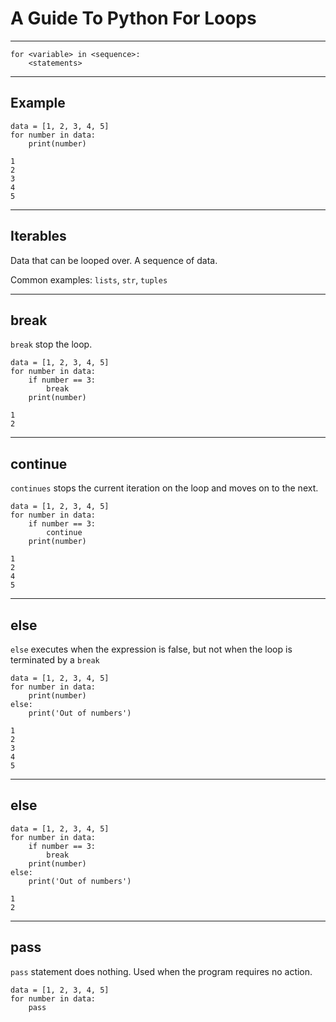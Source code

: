 # A Guide To Python For Loops
---

```
for <variable> in <sequence>:
	<statements>
```

---
## Example

```
data = [1, 2, 3, 4, 5]
for number in data:
    print(number)
```

```
1
2
3
4
5
```
---

## Iterables

Data that can be looped over. A sequence of data.

Common examples: `lists`, `str`, `tuples`


---
## break

`break` stop the loop.

```
data = [1, 2, 3, 4, 5]
for number in data:
    if number == 3:
        break
    print(number)
```

```
1
2
```
---
## continue

`continues` stops the current iteration on the loop and moves on to the next.

```
data = [1, 2, 3, 4, 5]
for number in data:
    if number == 3:
        continue
    print(number)
```

```
1
2
4
5
```
---
## else

`else` executes when the expression is false, but not when the loop is terminated by a `break`

```
data = [1, 2, 3, 4, 5]
for number in data:
    print(number)
else:
    print('Out of numbers')
```

```
1
2
3
4
5
```

---
## else

```
data = [1, 2, 3, 4, 5]
for number in data:
    if number == 3:
        break
    print(number)
else:
    print('Out of numbers')
```

```
1
2
```

---
## pass

`pass` statement does nothing. Used when the program requires no action.


```
data = [1, 2, 3, 4, 5]
for number in data:
    pass
```

